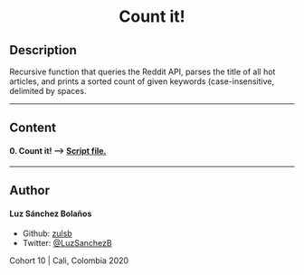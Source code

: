 <h1 align=center>Count it!

## Description

Recursive function that queries the Reddit API, parses the title of all hot articles, and prints a sorted count of given keywords (case-insensitive, delimited by spaces.

---

## Content
#### 0. Count it!  --> [Script file.](./0-count.py)

---

## Author
#### Luz Sánchez Bolaños
- Github: [zulsb](https://github.com/zulsb)
- Twitter: [@LuzSanchezB](https://twitter.com/LuzSanchezB)

Cohort 10 |
Cali, Colombia 2020